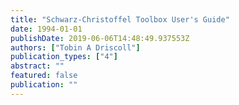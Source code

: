 ```yaml
---
title: "Schwarz-Christoffel Toolbox User's Guide"
date: 1994-01-01
publishDate: 2019-06-06T14:48:49.937553Z
authors: ["Tobin A Driscoll"]
publication_types: ["4"]
abstract: ""
featured: false
publication: ""
---
```



